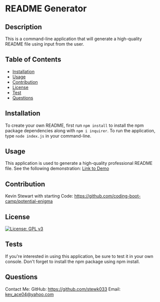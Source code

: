 # README Generator

## Description

 This is a command-line application that will generate a high-quality README file using input from the user.

## Table of Contents

 - [Installation](#installation)
 - [Usage](#usage)
 - [Contribution](#contribution)
 - [License](#license)
 - [Test](#test)
 - [Questions](#questions)
 
## Installation

 To create your own README, first run `npm install` to install the npm package dependencies along with `npm i inquirer`. To run the application, type `node index.js` in your command-line.

## Usage

 This application is used to generate a high-quality professional README file. See the following demonstration:
 [Link to Demo](https://drive.google.com/file/d/1HRrjIpjqEcrRFCfAIfFpiZHLyibx3zVj/view)
 

## Contribution

 Kevin Stewart with starting Code: https://github.com/coding-boot-camp/potential-enigma

## License

 
[![License: GPL v3](https://img.shields.io/badge/License-GPLv3-blue.svg)](https://www.gnu.org/licenses/gpl-3.0)

## Tests

 If you're interested in using this application, be sure to test it in your own console. Don't forget to install the npm package using npm install.

## Questions

 Contact Me:
 GitHub: https://github.com/stewk033
 Email: kev_ace04@yahoo.com